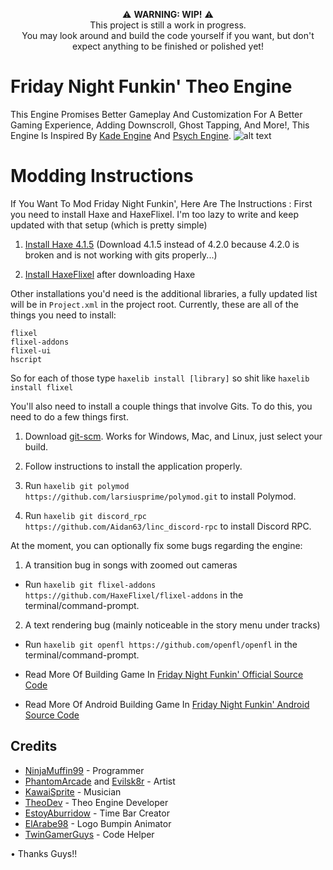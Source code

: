 <p align="center">⚠️ <strong>WARNING: WIP!</strong> ⚠️<br>This project is still a work in progress.<br>You may look around and build the code yourself if you want, but don't expect anything to be finished or polished yet!</p>

# Friday Night Funkin' Theo Engine
This Engine Promises Better Gameplay And Customization For A Better Gaming Experience, Adding Downscroll, Ghost Tapping, And More!, This Engine Is Inspired By [Kade Engine](https://github.com/KadeDev/Kade-Engine) And [Psych Engine](https://github.com/ShadowMario/FNF-PsychEngine).
![alt text](https://github.com/TheoPortz/Theo-Engine/blob/master/theoEngineLogo.png?raw=true)

# Modding Instructions
If You Want To Mod Friday Night Funkin', Here Are The Instructions :
First you need to install Haxe and HaxeFlixel. I'm too lazy to write and keep updated with that setup (which is pretty simple)

1. [Install Haxe 4.1.5](https://haxe.org/download/version/4.1.5/) (Download 4.1.5 instead of 4.2.0 because 4.2.0 is broken and is not working with gits properly...)

2. [Install HaxeFlixel](https://haxeflixel.com/documentation/install-haxeflixel/) after downloading Haxe

Other installations you'd need is the additional libraries, a fully updated list will be in `Project.xml` in the project root. Currently, these are all of the things you need to install:
```
flixel
flixel-addons
flixel-ui
hscript
```

So for each of those type `haxelib install [library]` so shit like `haxelib install flixel`

You'll also need to install a couple things that involve Gits. To do this, you need to do a few things first.

1. Download [git-scm](https://git-scm.com/downloads). Works for Windows, Mac, and Linux, just select your build.

2. Follow instructions to install the application properly.

3. Run `haxelib git polymod https://github.com/larsiusprime/polymod.git` to install Polymod.

4. Run `haxelib git discord_rpc https://github.com/Aidan63/linc_discord-rpc` to install Discord RPC.

At the moment, you can optionally fix some bugs regarding the engine:

1. A transition bug in songs with zoomed out cameras

- Run `haxelib git flixel-addons https://github.com/HaxeFlixel/flixel-addons` in the terminal/command-prompt.

2. A text rendering bug (mainly noticeable in the story menu under tracks)

- Run `haxelib git openfl https://github.com/openfl/openfl` in the terminal/command-prompt.

- Read More Of Building Game In [Friday Night Funkin' Official Source Code](https://github.com/ninjamuffin99/Funkin)

- Read More Of Android Building Game In [Friday Night Funkin' Android Source Code](https://github.com/luckydog7/Funkin-android)

## Credits

- [NinjaMuffin99](https://twitter.com/ninja_muffin99) - Programmer
- [PhantomArcade](https://twitter.com/phantomarcade3k) and [Evilsk8r](https://twitter.com/evilsk8r) - Artist
- [KawaiSprite](https://twitter.com/kawaisprite) - Musician
- [TheoDev](https://github.com/TheoPortz) - Theo Engine Developer
- [EstoyAburridow](https://twitter.com/EstoyAburridop) - Time Bar Creator
- [ElArabe98](https://www.youtube.com/channel/UCi_xw_cLbN_T6xoFYqKlAeA) - Logo Bumpin Animator
- [TwinGamerGuys](https://youtube.com/channel/UCadEWq_aCTBqD05iGgZfhiQ) - Code Helper

• Thanks Guys!!

